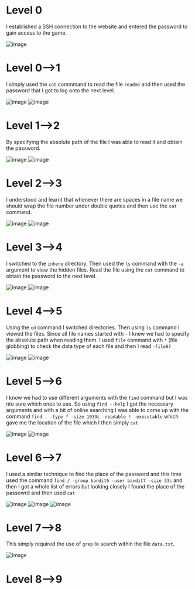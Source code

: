 # Level 0
I established a SSH connection to the website and entered the password to gain access to the game.

![image](https://github.com/user-attachments/assets/dfce7c3d-5a55-4460-9db6-51da56d0aedc)

# Level 0-->1
I simply used the `cat` commmand to read the file `readme` and then used the password that I got to log onto the next level.

![image](https://github.com/user-attachments/assets/19db71cd-c4a7-4d98-bf92-103d60fc3eff)
![image](https://github.com/user-attachments/assets/d66490ad-c8dc-462e-9645-2c5cdf97adbd)

# Level 1-->2
By specifying the absolute path of the file I was able to read it and obtain the password.

![image](https://github.com/user-attachments/assets/43353a5a-0e12-4c38-bb0a-0066a74c1960)
![image](https://github.com/user-attachments/assets/162d8cc9-4cba-448e-863c-fe11229e0606)

# Level 2-->3
I understood and learnt that whenever there are spaces in a file name we should wrap the file number under double quotes and then use the `cat` command.

![image](https://github.com/user-attachments/assets/41aee1c4-f452-4c9e-96ed-d56c6dfee9ce)
![image](https://github.com/user-attachments/assets/a46809c8-e9e0-47c1-8208-ff5322101c8e)

# Level 3-->4
I switched to the `inhere` directory. 
Then used the `ls` command with the `-a` argument to view the hidden files.
Read the file using the `cat` command to obtain the password to the next level.

![image](https://github.com/user-attachments/assets/e2a88e3a-aecc-4ca0-b746-4b045f3ed447)
![image](https://github.com/user-attachments/assets/6e780c33-e929-4918-9b8b-86e5b2827ef6)

# Level 4-->5
Using the `cd` command I switched directories.
Then using `ls` command I viewed the files.
Since all file names started with `-` I knew we had to specify the absolute path when reading them.
I used `file` command with `*` (file globbing) to check the data type of each file and then I read `-file07`

![image](https://github.com/user-attachments/assets/cfb4b3d4-790a-42ce-82ca-9ee5c53b61a8)
![image](https://github.com/user-attachments/assets/89364dee-f90a-4956-a0f6-08bd304e7409)

# Level 5-->6
I know we had to use different arguments with the `find` command but I was nto sure which ones to use.
So using `find --help` I got the necessary arguments and with a bit of online searching I was able to come up with the command `find . -type f -size 1033c -readable ! -executable` which gave me the location of the file which I then simply `cat`

![image](https://github.com/user-attachments/assets/d00b9141-5c98-47f2-b389-101c7cb534b8)
![image](https://github.com/user-attachments/assets/53f2b529-d282-40eb-9103-5bc0788398cc)

# Level 6-->7
I used a similar technique to find the place of the password and this time used the command `find / -group bandit6 -user bandit7 -size 33c` and then I got a whole list of errors but looking closely I found the place of the passowrd and then used `cat`

![image](https://github.com/user-attachments/assets/ed9dc5a4-6ca8-4163-8779-f2edad3d7150)
![image](https://github.com/user-attachments/assets/591e9dab-9471-47a7-993c-95bde0b58140)
![image](https://github.com/user-attachments/assets/5aea67b8-6835-4606-a7e7-6c5d25488081)

# Level 7-->8
This simply required the use of `grep` to search within the file `data.txt`. 

![image](https://github.com/user-attachments/assets/69d16c06-1c93-424a-ad99-c826833edf5f)

# Level 8-->9
